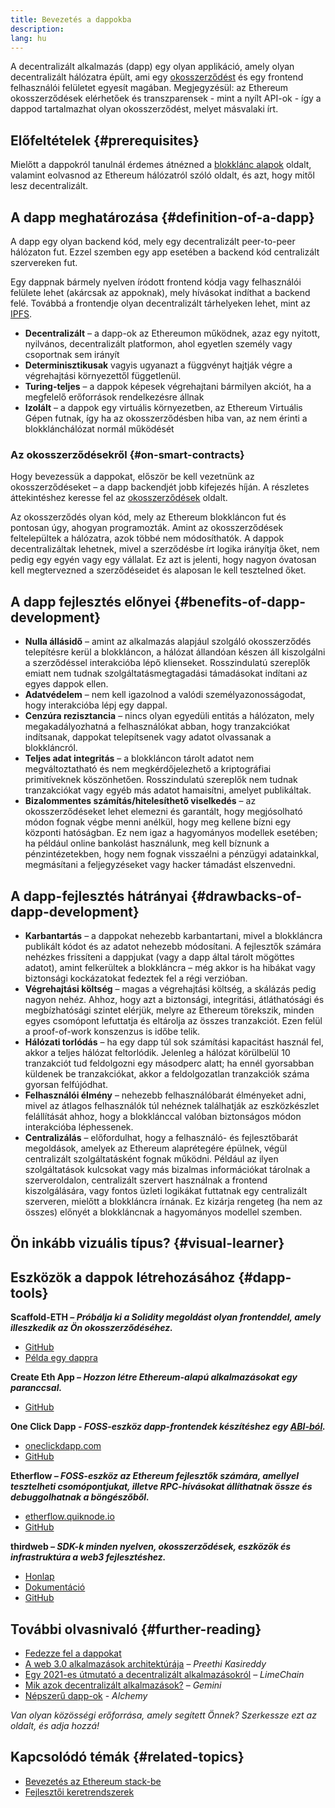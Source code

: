 ```yaml
---
title: Bevezetés a dappokba
description:
lang: hu
---
```


A decentralizált alkalmazás (dapp) egy olyan applikáció, amely olyan decentralizált hálózatra épült, ami egy [okosszerződést](/developers/docs/smart-contracts/) és egy frontend felhasználói felületet egyesít magában. Megjegyzésül: az Ethereum okosszerződések elérhetőek és transzparensek - mint a nyílt API-ok - így a dappod tartalmazhat olyan okosszerződést, melyet másvalaki írt.

## Előfeltételek {#prerequisites}

Mielőtt a dappokról tanulnál érdemes átnézned a [blokklánc alapok](/developers/docs/intro-to-ethereum/) oldalt, valamint eolvasnod az Ethereum hálózatról szóló oldalt, és azt, hogy mitől lesz decentralizált.

## A dapp meghatározása {#definition-of-a-dapp}

A dapp egy olyan backend kód, mely egy decentralizált peer-to-peer hálózaton fut. Ezzel szemben egy app esetében a backend kód centralizált szervereken fut.

Egy dappnak bármely nyelven íródott frontend kódja vagy felhasználói felülete lehet (akárcsak az appoknak), mely hívásokat indíthat a backend felé. Továbbá a frontendje olyan decentralizált tárhelyeken lehet, mint az [IPFS](https://ipfs.io/).

- **Decentralizált** – a dapp-ok az Ethereumon működnek, azaz egy nyitott, nyilvános, decentralizált platformon, ahol egyetlen személy vagy csoportnak sem irányít
- **Determinisztikusak** vagyis ugyanazt a függvényt hajtják végre a végrehajtási környezettől függetlenül.
- **Turing-teljes** – a dappok képesek végrehajtani bármilyen akciót, ha a megfelelő erőforrások rendelkezésre állnak
- **Izolált** – a dappok egy virtuális környezetben, az Ethereum Virtuális Gépen futnak, így ha az okosszerződésben hiba van, az nem érinti a blokklánchálózat normál működését

### Az okosszerződésekről {#on-smart-contracts}

Hogy bevezessük a dappokat, először be kell vezetnünk az okosszerződéseket – a dapp backendjét jobb kifejezés híján. A részletes áttekintéshez keresse fel az [okosszerződések](/developers/docs/smart-contracts/) oldalt.

Az okosszerződés olyan kód, mely az Ethereum blokkláncon fut és pontosan úgy, ahogyan programozták. Amint az okosszerződések feltelepültek a hálózatra, azok többé nem módosíthatók. A dappok decentralizáltak lehetnek, mivel a szerződésbe írt logika irányítja őket, nem pedig egy egyén vagy egy vállalat. Ez azt is jelenti, hogy nagyon óvatosan kell megtervezned a szerződéseidet és alaposan le kell tesztelned őket.

## A dapp fejlesztés előnyei {#benefits-of-dapp-development}

- **Nulla állásidő** – amint az alkalmazás alapjául szolgáló okosszerződés telepítésre kerül a blokkláncon, a hálózat állandóan készen áll kiszolgálni a szerződéssel interakcióba lépő klienseket. Rosszindulatú szereplők emiatt nem tudnak szolgáltatásmegtagadási támadásokat indítani az egyes dappok ellen.
- **Adatvédelem** – nem kell igazolnod a valódi személyazonosságodat, hogy interakcióba lépj egy dappal.
- **Cenzúra rezisztancia** – nincs olyan egyedüli entitás a hálózaton, mely megakadályozhatná a felhasználókat abban, hogy tranzakciókat indítsanak, dappokat telepítsenek vagy adatot olvassanak a blokkláncról.
- **Teljes adat integritás** – a blokkláncon tárolt adatot nem megváltoztatható és nem megkérdőjelezhető a kriptográfiai primitíveknek köszönhetően. Rosszindulatú szereplők nem tudnak tranzakciókat vagy egyéb más adatot hamaisítni, amelyet publikáltak.
- **Bizalommentes számítás/hitelesíthető viselkedés** – az okosszerződéseket lehet elemezni és garantált, hogy megjósolható módon fognak végbe menni anélkül, hogy meg kellene bízni egy központi hatóságban. Ez nem igaz a hagyományos modellek esetében; ha például online bankolást használunk, meg kell bíznunk a pénzintézetekben, hogy nem fognak visszaélni a pénzügyi adatainkkal, megmásítani a feljegyzéseket vagy hacker támadást elszenvedni.

## A dapp-fejlesztés hátrányai {#drawbacks-of-dapp-development}

- **Karbantartás** – a dappokat nehezebb karbantartani, mivel a blokkláncra publikált kódot és az adatot nehezebb módosítani. A fejlesztők számára nehézkes frissíteni a dappjukat (vagy a dapp által tárolt mögöttes adatot), amint felkerültek a blokkláncra – még akkor is ha hibákat vagy biztonsági kockázatokat fedeztek fel a régi verzióban.
- **Végrehajtási költség** – magas a végrehajtási költség, a skálázás pedig nagyon nehéz. Ahhoz, hogy azt a biztonsági, integritási, átláthatósági és megbízhatósági szintet elérjük, melyre az Ethereum törekszik, minden egyes csomópont lefuttatja és eltárolja az összes tranzakciót. Ezen felül a proof-of-work konszenzus is időbe telik.
- **Hálózati torlódás** – ha egy dapp túl sok számítási kapacitást használ fel, akkor a teljes hálózat feltorlódik. Jelenleg a hálózat körülbelül 10 tranzakciót tud feldolgozni egy másodperc alatt; ha ennél gyorsabban küldenek be tranzakciókat, akkor a feldolgozatlan tranzakciók száma gyorsan felfújódhat.
- **Felhasználói élmény** – nehezebb felhasználóbarát élményeket adni, mivel az átlagos felhasználók túl nehéznek találhatják az eszközkészlet felállítását ahhoz, hogy a blokklánccal valóban biztonságos módon interakcióba léphessenek.
- **Centralizálás** – előfordulhat, hogy a felhasználó- és fejlesztőbarát megoldások, amelyek az Ethereum alaprétegére épülnek, végül centralizált szolgáltatásként fognak működni. Például az ilyen szolgáltatások kulcsokat vagy más bizalmas információkat tárolnak a szerveroldalon, centralizált szervert használnak a frontend kiszolgálására, vagy fontos üzleti logikákat futtatnak egy centralizált szerveren, mielőtt a blokkláncra írnának. Ez kizárja rengeteg (ha nem az összes) előnyét a blokkláncnak a hagyományos modellel szemben.

## Ön inkább vizuális típus? {#visual-learner}

<YouTube id="F50OrwV6Uk8" />

## Eszközök a dappok létrehozásához {#dapp-tools}

**Scaffold-ETH _– Próbálja ki a Solidity megoldást olyan frontenddel, amely illeszkedik az Ön okosszerződéséhez._**

- [GitHub](https://github.com/scaffold-eth/scaffold-eth-2)
- [Példa egy dappra](https://punkwallet.io/)

**Create Eth App _– Hozzon létre Ethereum-alapú alkalmazásokat egy paranccsal._**

- [GitHub](https://github.com/paulrberg/create-eth-app)

**One Click Dapp _- FOSS-eszköz dapp-frontendek készítéshez egy [ABI-ból](/glossary/#abi)._**

- [oneclickdapp.com](https://oneclickdapp.com)
- [GitHub](https://github.com/oneclickdapp/oneclickdapp-v1)

**Etherflow _– FOSS-eszköz az Ethereum fejlesztők számára, amellyel tesztelheti csomópontjukat, illetve RPC-hívásokat állíthatnak össze és debuggolhatnak a böngészőből._**

- [etherflow.quiknode.io](https://etherflow.quiknode.io/)
- [GitHub](https://github.com/abunsen/etherflow)

**thirdweb _– SDK-k minden nyelven, okosszerződések, eszközök és infrastruktúra a web3 fejlesztéshez._**

- [Honlap](https://thirdweb.com/)
- [Dokumentáció](https://portal.thirdweb.com/)
- [GitHub](https://github.com/thirdweb-dev/)

## További olvasnivaló {#further-reading}

- [Fedezze fel a dappokat](/dapps)
- [A web 3.0 alkalmazások architektúrája](https://www.preethikasireddy.com/post/the-architecture-of-a-web-3-0-application) – _Preethi Kasireddy_
- [Egy 2021-es útmutató a decentralizált alkalmazásokról](https://limechain.tech/blog/what-are-dapps-the-2021-guide/) – _LimeChain_
- [Mik azok decentralizált alkalmazások?](https://www.gemini.com/cryptopedia/decentralized-applications-defi-dapps) – _Gemini_
- [Népszerű dapp-ok](https://www.alchemy.com/dapps) - _Alchemy_

_Van olyan közösségi erőforrása, amely segített Önnek? Szerkessze ezt az oldalt, és adja hozzá!_

## Kapcsolódó témák {#related-topics}

- [Bevezetés az Ethereum stack-be](/developers/docs/ethereum-stack/)
- [Fejlesztői keretrendszerek](/developers/docs/frameworks/)
